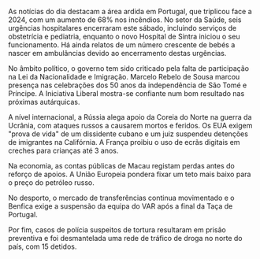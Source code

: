 As notícias do dia destacam a área ardida em Portugal, que triplicou face a 2024, com um aumento de 68% nos incêndios. No setor da Saúde, seis urgências hospitalares encerraram este sábado, incluindo serviços de obstetrícia e pediatria, enquanto o novo Hospital de Sintra iniciou o seu funcionamento. Há ainda relatos de um número crescente de bebés a nascer em ambulâncias devido ao encerramento destas urgências.

No âmbito político, o governo tem sido criticado pela falta de participação na Lei da Nacionalidade e Imigração. Marcelo Rebelo de Sousa marcou presença nas celebrações dos 50 anos da independência de São Tomé e Príncipe. A Iniciativa Liberal mostra-se confiante num bom resultado nas próximas autárquicas.

A nível internacional, a Rússia alega apoio da Coreia do Norte na guerra da Ucrânia, com ataques russos a causarem mortos e feridos. Os EUA exigem "prova de vida" de um dissidente cubano e um juiz suspendeu detenções de imigrantes na Califórnia. A França proibiu o uso de ecrãs digitais em creches para crianças até 3 anos.

Na economia, as contas públicas de Macau registam perdas antes do reforço de apoios. A União Europeia pondera fixar um teto mais baixo para o preço do petróleo russo.

No desporto, o mercado de transferências continua movimentado e o Benfica exige a suspensão da equipa do VAR após a final da Taça de Portugal.

Por fim, casos de polícia suspeitos de tortura resultaram em prisão preventiva e foi desmantelada uma rede de tráfico de droga no norte do país, com 15 detidos.